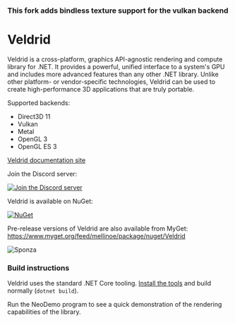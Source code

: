 ### This fork adds bindless texture support for the vulkan backend

# Veldrid

Veldrid is a cross-platform, graphics API-agnostic rendering and compute library for .NET. It provides a powerful, unified interface to a system's GPU and includes more advanced features than any other .NET library. Unlike other platform- or vendor-specific technologies, Veldrid can be used to create high-performance 3D applications that are truly portable.

Supported backends:

* Direct3D 11
* Vulkan
* Metal
* OpenGL 3
* OpenGL ES 3

[Veldrid documentation site](https://mellinoe.github.io/veldrid-docs/)

Join the Discord server:

[![Join the Discord server](https://img.shields.io/discord/757148685321895936?label=Veldrid)](https://discord.gg/s5EvvWJ)

Veldrid is available on NuGet:

[![NuGet](https://img.shields.io/nuget/v/Veldrid.svg)](https://www.nuget.org/packages/Veldrid)

Pre-release versions of Veldrid are also available from MyGet: https://www.myget.org/feed/mellinoe/package/nuget/Veldrid

![Sponza](https://i.imgur.com/p6juqm9.jpg)

### Build instructions

Veldrid  uses the standard .NET Core tooling. [Install the tools](https://www.microsoft.com/net/download/core) and build normally (`dotnet build`).

Run the NeoDemo program to see a quick demonstration of the rendering capabilities of the library.
